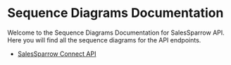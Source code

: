 # Sequence Diagrams Documentation

Welcome to the Sequence Diagrams Documentation for SalesSparrow API.
Here you will find all the sequence diagrams for the API endpoints.

- [SalesSparrow Connect API](https://github.com/TrueSparrowSystems/AI-SalesBridge-API/blob/salesforce_connect/src/main/resources/docs/sequenceDiagrams/SalesforceConnect.mermaid)


